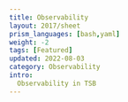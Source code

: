 ```yaml
---
title: Observability
layout: 2017/sheet
prism_languages: [bash,yaml]
weight: -2
tags: [Featured]
updated: 2022-08-03
category: Observability
intro:
  Observability in TSB
---
```

